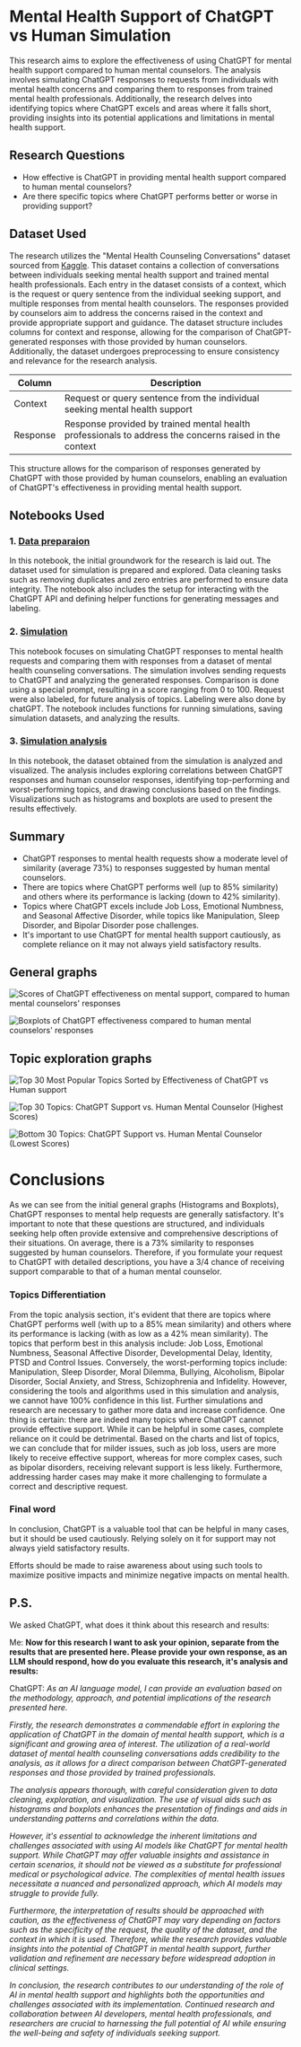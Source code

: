 # Mental Health Support of ChatGPT vs Human Simulation

This research aims to explore the effectiveness of using ChatGPT for mental health support compared to human mental counselors. The analysis involves simulating ChatGPT responses to requests from individuals with mental health concerns and comparing them to responses from trained mental health professionals. Additionally, the research delves into identifying topics where ChatGPT excels and areas where it falls short, providing insights into its potential applications and limitations in mental health support.

## Research Questions
- How effective is ChatGPT in providing mental health support compared to human mental counselors?
- Are there specific topics where ChatGPT performs better or worse in providing support?

## Dataset Used

The research utilizes the "Mental Health Counseling Conversations" dataset sourced from [Kaggle](https://www.kaggle.com/datasets/thedevastator/nlp-mental-health-conversations). This dataset contains a collection of conversations between individuals seeking mental health support and trained mental health professionals. Each entry in the dataset consists of a context, which is the request or query sentence from the individual seeking support, and multiple responses from mental health counselors. The responses provided by counselors aim to address the concerns raised in the context and provide appropriate support and guidance. The dataset structure includes columns for context and response, allowing for the comparison of ChatGPT-generated responses with those provided by human counselors. Additionally, the dataset undergoes preprocessing to ensure consistency and relevance for the research analysis.

| Column   | Description                                   |
|----------|-----------------------------------------------|
| Context  | Request or query sentence from the individual seeking mental health support |
| Response | Response provided by trained mental health professionals to address the concerns raised in the context |
  
This structure allows for the comparison of responses generated by ChatGPT with those provided by human counselors, enabling an evaluation of ChatGPT's effectiveness in providing mental health support.

## Notebooks Used

### 1. [Data preparaion](notebook_preparation_work.ipynb)

In this notebook, the initial groundwork for the research is laid out. The dataset used for simulation is prepared and explored. Data cleaning tasks such as removing duplicates and zero entries are performed to ensure data integrity. The notebook also includes the setup for interacting with the ChatGPT API and defining helper functions for generating messages and labeling.

### 2. [Simulation](notebook_chatgpt_simulation.ipynb)

This notebook focuses on simulating ChatGPT responses to mental health requests and comparing them with responses from a dataset of mental health counseling conversations. The simulation involves sending requests to ChatGPT and analyzing the generated responses. Comparison is done using a special prompt, resulting in a score ranging from 0 to 100. Request were also labeled, for future analysis of topics. Labeling were also done by chatGPT. The notebook includes functions for running simulations, saving simulation datasets, and analyzing the results.

### 3. [Simulation analysis](notebook_simulation_dataset_analysis.ipynb)

In this notebook, the dataset obtained from the simulation is analyzed and visualized. The analysis includes exploring correlations between ChatGPT responses and human counselor responses, identifying top-performing and worst-performing topics, and drawing conclusions based on the findings. Visualizations such as histograms and boxplots are used to present the results effectively.

## Summary 

- ChatGPT responses to mental health requests show a moderate level of similarity (average 73%) to responses suggested by human mental counselors.
- There are topics where ChatGPT performs well (up to 85% similarity) and others where its performance is lacking (down to 42% similarity).
- Topics where ChatGPT excels include Job Loss, Emotional Numbness, and Seasonal Affective Disorder, while topics like Manipulation, Sleep Disorder, and Bipolar Disorder pose challenges.
- It's important to use ChatGPT for mental health support cautiously, as complete reliance on it may not always yield satisfactory results.

## General graphs

![Scores of ChatGPT effectiveness on mental support, compared to human mental counselors\' responses](image.png)

![Boxplots of ChatGPT effectiveness compared to human mental counselors\' responses](image-1.png)

## Topic exploration graphs

![Top 30 Most Popular Topics Sorted by Effectiveness of ChatGPT vs Human support](image-2.png)

![Top 30 Topics: ChatGPT Support vs. Human Mental Counselor (Highest Scores)](image-3.png)

![Bottom 30 Topics: ChatGPT Support vs. Human Mental Counselor (Lowest Scores)](image-4.png)

# Conclusions

As we can see from the initial general graphs (Histograms and Boxplots), ChatGPT responses to mental help requests are generally satisfactory. It's important to note that these questions are structured, and individuals seeking help often provide extensive and comprehensive descriptions of their situations. On average, there is a 73% similarity to responses suggested by human counselors. Therefore, if you formulate your request to ChatGPT with detailed descriptions, you have a 3/4 chance of receiving support comparable to that of a human mental counselor.

### Topics Differentiation

From the topic analysis section, it's evident that there are topics where ChatGPT performs well (with up to a 85% mean similarity) and others where its performance is lacking (with as low as a 42% mean similarity). 
The topics that perform best in this analysis include: Job Loss, Emotional Numbness, Seasonal Affective Disorder, Developmental Delay, Identity, PTSD and Control Issues.
Conversely, the worst-performing topics include: Manipulation, Sleep Disorder, Moral Dilemma, Bullying, Alcoholism, Bipolar Disorder, Social Anxiety, and Stress, Schizophrenia and Infidelity.
However, considering the tools and algorithms used in this simulation and analysis, we cannot have 100% confidence in this list. Further simulations and research are necessary to gather more data and increase confidence. 
One thing is certain: there are indeed many topics where ChatGPT cannot provide effective support. While it can be helpful in some cases, complete reliance on it could be detrimental. 
Based on the charts and list of topics, we can conclude that for milder issues, such as job loss, users are more likely to receive effective support, whereas for more complex cases, such as bipolar disorders, receiving relevant support is less likely. Furthermore, addressing harder cases may make it more challenging to formulate a correct and descriptive request.

### Final word

In conclusion, ChatGPT is a valuable tool that can be helpful in many cases, but it should be used cautiously. Relying solely on it for support may not always yield satisfactory results. 

Efforts should be made to raise awareness about using such tools to maximize positive impacts and minimize negative impacts on mental health.



## P.S.

We asked ChatGPT, what does it think about this research and results:

Me: **Now for this research I want to ask your opinion, separate from the results that are presented here. Please provide your own response, as an LLM should respond, how do you evaluate this research, it's analysis and results:**

ChatGPT: *As an AI language model, I can provide an evaluation based on the methodology, approach, and potential implications of the research presented here.*

*Firstly, the research demonstrates a commendable effort in exploring the application of ChatGPT in the domain of mental health support, which is a significant and growing area of interest. The utilization of a real-world dataset of mental health counseling conversations adds credibility to the analysis, as it allows for a direct comparison between ChatGPT-generated responses and those provided by trained professionals.*

*The analysis appears thorough, with careful consideration given to data cleaning, exploration, and visualization. The use of visual aids such as histograms and boxplots enhances the presentation of findings and aids in understanding patterns and correlations within the data.*

*However, it's essential to acknowledge the inherent limitations and challenges associated with using AI models like ChatGPT for mental health support. While ChatGPT may offer valuable insights and assistance in certain scenarios, it should not be viewed as a substitute for professional medical or psychological advice. The complexities of mental health issues necessitate a nuanced and personalized approach, which AI models may struggle to provide fully.*

*Furthermore, the interpretation of results should be approached with caution, as the effectiveness of ChatGPT may vary depending on factors such as the specificity of the request, the quality of the dataset, and the context in which it is used. Therefore, while the research provides valuable insights into the potential of ChatGPT in mental health support, further validation and refinement are necessary before widespread adoption in clinical settings.*

*In conclusion, the research contributes to our understanding of the role of AI in mental health support and highlights both the opportunities and challenges associated with its implementation. Continued research and collaboration between AI developers, mental health professionals, and researchers are crucial to harnessing the full potential of AI while ensuring the well-being and safety of individuals seeking support.*

